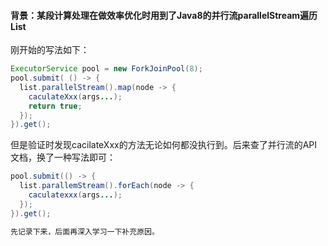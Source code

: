 #### 背景：某段计算处理在做效率优化时用到了Java8的并行流parallelStream遍历List

刚开始的写法如下：
```java
ExecutorService pool = new ForkJoinPool(8);
pool.submit( () -> {
  list.parallelStream().map(node -> {
    caculateXxx(args...);
    return true;
  });
}).get();
```

但是验证时发现cacilateXxx的方法无论如何都没执行到。后来查了并行流的API文档，换了一种写法即可：
```java
pool.submit(() -> {
  list.parallemStream().forEach(node -> {
    caculatexxx(args...);
  });
}).get();

先记录下来，后面再深入学习一下补充原因。
